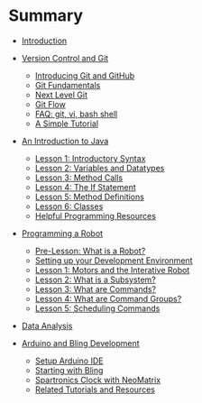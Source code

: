 <!-- DO NOT DELETE THIS FILE! GitBook will not correctly build the docs unless this file exists! -->

# Summary

* [Introduction](README.md)

* [Version Control and Git](git_introduction/README.md)
  * [Introducing Git and GitHub](git_introduction/git_about.md)
  * [Git Fundamentals](git_introduction/git_fundamentals.md)
  * [Next Level Git](git_introduction/git_advanced.md)
  * [Git Flow](git_introduction/git_flow.md)
  * [FAQ: git, vi, bash shell](git_introduction/git_faq.md)
  * [A Simple Tutorial](git_introduction/tutorial.md)

* [An Introduction to Java](java_programming/README.md)
  * [Lesson 1: Introductory Syntax](java_programming/1_syntax.md)
  * [Lesson 2: Variables and Datatypes](java_programming/2_variables_datatypes.md)
  * [Lesson 3: Method Calls](java_programming/3_method_calls.md)
  * [Lesson 4: The If Statement](java_programming/4_if_statement.md)
  * [Lesson 5: Method Definitions](java_programming/5_method_definitions.md)
  * [Lesson 6: Classes](java_programming/6_classes_and_objects.md)
  <!-- * [Lesson 7: Inheritance](java_programming/7_inheritance.md) -->
  * [Helpful Programming Resources](java_programming/resources.md)

* [Programming a Robot](robot_programming/README.md)
  * [Pre-Lesson: What is a Robot?](robot_programming/robot_code.md)
  * [Setting up your Development Environment](robot_programming/environment_setup.md)
  * [Lesson 1: Motors and the Interative Robot](robot_programming/1_motors.md)
  * [Lesson 2: What is a Subsystem?](robot_programming/2_subsystems.md)
  * [Lesson 3: What are Commands?](robot_programming/3_commands.md)
  * [Lesson 4: What are Command Groups?](robot_programming/4_command_groups.md)
  * [Lesson 5: Scheduling Commands](robot_programming/5_scheduling.md)
  <!-- * [Lesson 6: Sensor Feedback](robot_programming/6_feedback.md) -->
  <!-- * [Lesson 7: A Return to the Interactive Robot](robot_programming/7_actuators.md) -->

<!-- * [Path Planning and Autonomous](path_planning_and_autonomous/README.md) -->

<!-- * [Vision](vision/README.md) -->

* [Data Analysis](data_analysis/README.md)

* [Arduino and Bling Development](arduino_bling/README.md)
  * [Setup Arduino IDE](arduino_bling/toolkit.md)
  * [Starting with Bling](arduino_bling/bling.md)
  * [Spartronics Clock with NeoMatrix](arduino_bling/clock-neomatrix.md)
  * [Related Tutorials and Resources](arduino_bling/resources.md)
  <!-- * [Micropython and Arduino](arduino_bling/micropython.md) -->
